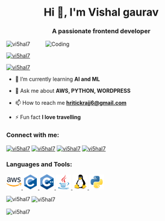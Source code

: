 <h1 align="center">Hi 👋, I'm Vishal gaurav</h1>
<h3 align="center">A passionate frontend developer</h3>
<img align="right" alt="Coding" width="400" src="https://th.bing.com/th/id/OIP.4fNBO_UDYEVxM0E5T2FyJQHaFj?pid=ImgDet&rs=1">

<p align="left"> <img src="https://komarev.com/ghpvc/?username=vi5hal7&label=Profile%20views&color=0e75b6&style=flat" alt="vi5hal7" /> </p>

<p align="left"> <a href="https://github.com/ryo-ma/github-profile-trophy"><img src="https://github-profile-trophy.vercel.app/?username=vi5hal7" alt="vi5hal7" /></a> </p>

<p align="left"> <a href="https://twitter.com/vi5hal7" target="blank"><img src="https://img.shields.io/twitter/follow/vi5hal7?logo=twitter&style=for-the-badge" alt="vi5hal7" /></a> </p>

- 🌱 I’m currently learning **AI and ML**

- 💬 Ask me about **AWS, PYTHON, WORDPRESS**

- 📫 How to reach me **hritickrajj6@gmail.com**

- ⚡ Fun fact **I love travelling**

<h3 align="left">Connect with me:</h3>
<p align="left">
<a href="https://twitter.com/vi5hal7" target="blank"><img align="center" src="https://raw.githubusercontent.com/rahuldkjain/github-profile-readme-generator/master/src/images/icons/Social/twitter.svg" alt="vi5hal7" height="30" width="40" /></a>
<a href="https://linkedin.com/in/vi5hal7" target="blank"><img align="center" src="https://raw.githubusercontent.com/rahuldkjain/github-profile-readme-generator/master/src/images/icons/Social/linked-in-alt.svg" alt="vi5hal7" height="30" width="40" /></a>
<a href="https://instagram.com/vi5hal7" target="blank"><img align="center" src="https://raw.githubusercontent.com/rahuldkjain/github-profile-readme-generator/master/src/images/icons/Social/instagram.svg" alt="vi5hal7" height="30" width="40" /></a>
<a href="https://www.hackerrank.com/vi5hal7" target="blank"><img align="center" src="https://raw.githubusercontent.com/rahuldkjain/github-profile-readme-generator/master/src/images/icons/Social/hackerrank.svg" alt="vi5hal7" height="30" width="40" /></a>
</p>

<h3 align="left">Languages and Tools:</h3>
<p align="left"> <a href="https://aws.amazon.com" target="_blank" rel="noreferrer"> <img src="https://raw.githubusercontent.com/devicons/devicon/master/icons/amazonwebservices/amazonwebservices-original-wordmark.svg" alt="aws" width="40" height="40"/> </a> <a href="https://www.cprogramming.com/" target="_blank" rel="noreferrer"> <img src="https://raw.githubusercontent.com/devicons/devicon/master/icons/c/c-original.svg" alt="c" width="40" height="40"/> </a> <a href="https://www.w3schools.com/cpp/" target="_blank" rel="noreferrer"> <img src="https://raw.githubusercontent.com/devicons/devicon/master/icons/cplusplus/cplusplus-original.svg" alt="cplusplus" width="40" height="40"/> </a> <a href="https://www.java.com" target="_blank" rel="noreferrer"> <img src="https://raw.githubusercontent.com/devicons/devicon/master/icons/java/java-original.svg" alt="java" width="40" height="40"/> </a> <a href="https://www.linux.org/" target="_blank" rel="noreferrer"> <img src="https://raw.githubusercontent.com/devicons/devicon/master/icons/linux/linux-original.svg" alt="linux" width="40" height="40"/> </a> <a href="https://www.python.org" target="_blank" rel="noreferrer"> <img src="https://raw.githubusercontent.com/devicons/devicon/master/icons/python/python-original.svg" alt="python" width="40" height="40"/> </a> </p>

<p><img align="left" src="https://github-readme-stats.vercel.app/api/top-langs?username=vi5hal7&show_icons=true&locale=en&layout=compact" alt="vi5hal7" /></p>

<p>&nbsp;<img align="center" src="https://github-readme-stats.vercel.app/api?username=vi5hal7&show_icons=true&locale=en" alt="vi5hal7" /></p>

<p><img align="center" src="https://github-readme-streak-stats.herokuapp.com/?user=vi5hal7&" alt="vi5hal7" /></p>
